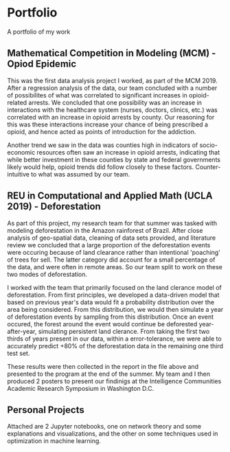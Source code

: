 # Portfolio
A portfolio of my work

## Mathematical Competition in Modeling (MCM) - Opiod Epidemic
This was the first data analysis project I worked, as part of the MCM 2019.
After a regression analysis of the data, our team concluded with a number of possibilites of what was correlated to significant increases in opioid-related arrests.
We concluded that one possibility was an increase in interactions with the healthcare system (nurses, doctors, clinics, etc.) was correlated with an increase in opioid arrests by county.
Our reasoning for this was these interactions increase your chance of being prescribed a opioid, and hence acted as points of introduction for the addiction.

Another trend we saw in the data was counties high in indicators of socio-economic resources often saw an increase in opioid arrests, indicating that while better investment in these counties by state and federal governments likely would help, opioid trends did follow closely to these factors.
Counter-intuitive to what was assumed by our team.

## REU in Computational and Applied Math (UCLA 2019) - Deforestation
As part of this project, my research team for that summer was tasked with modeling deforestation in the Amazon rainforest of Brazil.
After close analysis of geo-spatial data, cleaning of data sets provided, and literature review we concluded that a large proportion of the deforestation events were occuring because of land clearance rather than intentional 'poaching' of trees for sell.
The latter category did account for a small percentage of the data, and were often in remote areas.
So our team split to work on these two modes of deforestation.

I worked with the team that primarily focused on the land clerance model of deforestation.
From first principles, we developed a data-driven model that based on previous year's data would fit a probability distribution over the area being considered.
From this distribution, we would then simulate a year of deforestation events by sampling from this distribution.
Once an event occured, the forest around the event would continue be deforested year-after-year, simulating persistent land clerance.
From taking the first two thirds of years present in our data, within a error-tolerance, we were able to accurately predict +80% of the deforestation data in the remaining one third test set.

These results were then collected in the report in the file above and presented to the program at the end of the summer.
My team and I then produced 2 posters to present our findinigs at the Intelligence Communities Academic Research Symposium in Washington D.C.

## Personal Projects
Attached are 2 Jupyter notebooks, one on network theory and some explanations and visualizations, and the other on some techniques used in optimization in machine learning.
